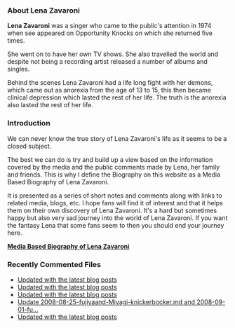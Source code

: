 ### About Lena Zavaroni

<p><strong>Lena Zavaroni</strong> was a singer who came to the public's attention in 1974 when see appeared on Opportunity Knocks on which she returned five times.</p>

<p>She went on to have her own TV shows. She also travelled the world and despite not being a recording artist released a number of albums and singles.</p>

<p>Behind the scenes Lena Zavaroni had a life long fight with her demons, which came out as anorexia from the age of 13 to 15, this then became clinical depression which lasted the rest of her life. The truth is the anorexia also lasted the rest of her life.</p>

### Introduction

<p>We can never know the true story of Lena Zavaroni's life as it seems to be a closed subject.</p>

<p>The best we can do is try and build up a view based on the information covered by the media and the public comments made by Lena, her family and friends. This is why I define the Biography on this website as a Media Based Biography of Lena Zavaroni.</p>

<p>It is presented as a series of short notes and comments along with links to related media, blogs, etc. I hope fans will find it of interest and that it helps them on their own discovery of Lena Zavaroni. It's a hard but sometimes happy but also very sad journey into the world of Lena Zavaroni. If you want the fantasy Lena that some fans seem to then you should end your journey here.</p>

<a href="https://fanzoflenazavaroni.github.io/biography/lena-zavaroni/"><strong>Media Based Biography of Lena Zavaroni</strong></a>

### Recently Commented Files

<!-- BLOG-POST-LIST:START -->
- [Updated with the latest blog posts](https://github.com/FanzOfLenaZavaroni/fanzoflenazavaroni.github.io/commit/82dad580e0298d1ed47bc7c035e54fa31bb77c4c)
- [Updated with the latest blog posts](https://github.com/FanzOfLenaZavaroni/fanzoflenazavaroni.github.io/commit/a84303cfb810812323f8b7d6451340ce2f0118e1)
- [Updated with the latest blog posts](https://github.com/FanzOfLenaZavaroni/fanzoflenazavaroni.github.io/commit/a2cf71133cc7276d8ef13a4bc75e0b5ed8a9b4e8)
- [Update 2008-08-25-fujiyaand-Miyagi-knickerbocker.md and 2008-09-01-fu…](https://github.com/FanzOfLenaZavaroni/fanzoflenazavaroni.github.io/commit/312c6d6b0f172da51c376a8200e9e638371a7a6c)
- [Updated with the latest blog posts](https://github.com/FanzOfLenaZavaroni/fanzoflenazavaroni.github.io/commit/ab59fa7c659b303acea7521c16c554a2eae53264)
<!-- BLOG-POST-LIST:END -->
